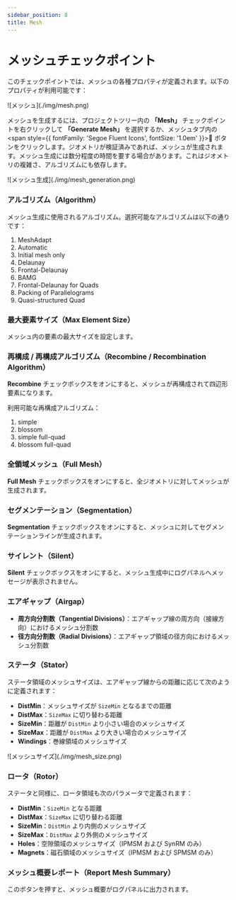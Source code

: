 ```yaml
---
sidebar_position: 8
title: Mesh
---
```


# メッシュチェックポイント

このチェックポイントでは、メッシュの各種プロパティが定義されます。以下のプロパティが利用可能です：

<p class="ems">![メッシュ](./img/mesh.png)</p>

メッシュを生成するには、プロジェクトツリー内の **「Mesh」** チェックポイントを右クリックして **「Generate Mesh」** を選択するか、メッシュタブ内の <span style={{ fontFamily: 'Segoe Fluent Icons', fontSize: '1.0em' }}>&#xE768;</span> ボタンをクリックします。ジオメトリが検証済みであれば、メッシュが生成されます。メッシュ生成には数分程度の時間を要する場合があります。これはジオメトリの複雑さ、アルゴリズムにも依存します。

<p class="ems">![メッシュ生成](./img/mesh_generation.png)</p>


### アルゴリズム（Algorithm）

メッシュ生成に使用されるアルゴリズム。選択可能なアルゴリズムは以下の通りです：

1. MeshAdapt  
2. Automatic  
3. Initial mesh only  
4. Delaunay  
5. Frontal-Delaunay  
6. BAMG  
7. Frontal-Delaunay for Quads  
8. Packing of Parallelograms  
9. Quasi-structured Quad  


### 最大要素サイズ（Max Element Size）

メッシュ内の要素の最大サイズを設定します。


### 再構成 / 再構成アルゴリズム（Recombine / Recombination Algorithm）

**Recombine** チェックボックスをオンにすると、メッシュが再構成されて四辺形要素になります。

利用可能な再構成アルゴリズム：

1. simple  
2. blossom  
3. simple full-quad  
4. blossom full-quad  


### 全領域メッシュ（Full Mesh）

**Full Mesh** チェックボックスをオンにすると、全ジオメトリに対してメッシュが生成されます。


### セグメンテーション（Segmentation）

**Segmentation** チェックボックスをオンにすると、メッシュに対してセグメンテーションラインが生成されます。


### サイレント（Silent）

**Silent** チェックボックスをオンにすると、メッシュ生成中にログパネルへメッセージが表示されません。


### エアギャップ（Airgap）

- **周方向分割数（Tangential Divisions）**：エアギャップ線の周方向（接線方向）におけるメッシュ分割数  
- **径方向分割数（Radial Divisions）**：エアギャップ領域の径方向におけるメッシュ分割数


### ステータ（Stator）

ステータ領域のメッシュサイズは、エアギャップ線からの距離に応じて次のように定義されます：

- **DistMin**：メッシュサイズが `SizeMin` となるまでの距離  
- **DistMax**：`SizeMax` に切り替わる距離  
- **SizeMin**：距離が `DistMin` より小さい場合のメッシュサイズ  
- **SizeMax**：距離が `DistMax` より大きい場合のメッシュサイズ  
- **Windings**：巻線領域のメッシュサイズ  

<p class="ems">![メッシュサイズ](./img/mesh_size.png)</p>

### ロータ（Rotor）

ステータと同様に、ロータ領域も次のパラメータで定義されます：

- **DistMin**：`SizeMin` となる距離  
- **DistMax**：`SizeMax` に切り替わる距離  
- **SizeMin**：`DistMin` より内側のメッシュサイズ  
- **SizeMax**：`DistMax` より外側のメッシュサイズ  
- **Holes**：空隙領域のメッシュサイズ（IPMSM および SynRM のみ）  
- **Magnets**：磁石領域のメッシュサイズ（IPMSM および SPMSM のみ）


### メッシュ概要レポート（Report Mesh Summary）

このボタンを押すと、メッシュ概要がログパネルに出力されます。
